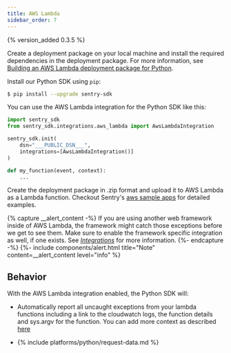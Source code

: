 ```yaml
---
title: AWS Lambda
sidebar_order: 7
---
```


{% version_added 0.3.5 %}

<!-- WIZARD -->
Create a deployment package on your local machine and install the required dependencies in the deployment package. 
For more information, see [Building an AWS Lambda deployment package for Python](https://aws.amazon.com/premiumsupport/knowledge-center/build-python-lambda-deployment-package/).

Install our Python SDK using `pip`:

```bash
$ pip install --upgrade sentry-sdk
```

You can use the AWS Lambda integration for the Python SDK like this:

```python
import sentry_sdk
from sentry_sdk.integrations.aws_lambda import AwsLambdaIntegration

sentry_sdk.init(
    dsn="___PUBLIC_DSN___",
    integrations=[AwsLambdaIntegration()]
)

def my_function(event, context):
    ...
```

Create the deployment package in .zip format and upload it to AWS Lambda as a Lambda function. Checkout Sentry's [aws sample apps](https://github.com/getsentry/examples/tree/master/aws-lambda/python) for detailed examples. 

{% capture __alert_content -%}
If you are using another web framework inside of AWS Lambda, the framework might catch those exceptions before we get to see them. Make sure to enable the framework specific integration as well, if one exists. See [*Integrations*](/platforms/python/#integrations) for more information.
{%- endcapture -%}
{%- include components/alert.html
  title="Note"
  content=__alert_content
  level="info"
%}

<!-- TODO-ADD-VERIFICATION-EXAMPLE -->
<!-- ENDWIZARD -->

## Behavior

With the AWS Lambda integration enabled, the Python SDK will:

* Automatically report all uncaught exceptions from your lambda functions including a link to the cloudwatch logs, the function details and sys.argv for the function. You can add more context as described [here](/platforms/python#setting-context) 

* {% include platforms/python/request-data.md %}

